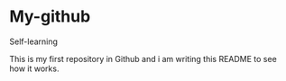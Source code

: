 # My-github
Self-learning

This is my first repository in Github and i am writing this README to see how it works. 
